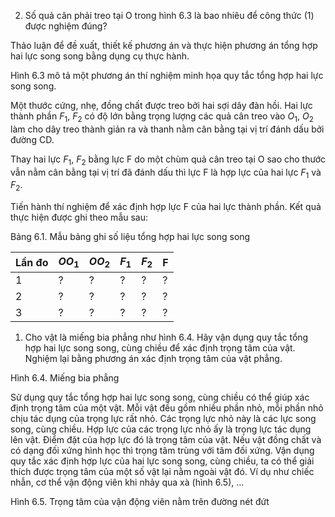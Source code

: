 2. Số quả cân phải treo tại O trong hình 6.3 là bao nhiêu để công thức (1) được nghiệm đúng?

Thảo luận để đề xuất, thiết kế phương án và thực hiện phương án tổng hợp hai lực song song bằng dụng cụ thực hành.

Hình 6.3 mô tả một phương án thí nghiệm minh họa quy tắc tổng hợp hai lực song song.

Một thước cứng, nhẹ, đồng chất được treo bởi hai sợi dây đàn hồi. Hai lực thành phần $F_1$, $F_2$ có độ lớn bằng trọng lượng các quả cân treo vào $O_1$, $O_2$ làm cho dây treo thành giản ra và thanh nằm cân bằng tại vị trí đánh dấu bởi đường CD.

Thay hai lực $F_1$, $F_2$ bằng lực F do một chùm quả cân treo tại O sao cho thước vẫn nằm cân bằng tại vị trí đã đánh dấu thì lực F là hợp lực của hai lực $F_1$ và $F_2$.

Tiến hành thí nghiệm để xác định hợp lực F của hai lực thành phần. Kết quả thực hiện được ghi theo mẫu sau:

Bảng 6.1. Mẫu bảng ghi số liệu tổng hợp hai lực song song

Lần đo | $OO_1$ | $OO_2$ | $F_1$ | $F_2$ | F
-------|--------|--------|------|------|---
1      |   ?    |   ?    |  ?   |  ?   | ?
2      |   ?    |   ?    |  ?   |  ?   | ?
3      |   ?    |   ?    |  ?   |  ?   | ?

1. Cho vật là miếng bia phẳng như hình 6.4. Hãy vận dụng quy tắc tổng hợp hai lực song song, cùng chiều để xác định trọng tâm của vật. Nghiệm lại bằng phương án xác định trọng tâm của vật phẳng.

Hình 6.4. Miếng bia phẳng

Sử dụng quy tắc tổng hợp hai lực song song, cùng chiều có thể giúp xác định trọng tâm của một vật. Mỗi vật đều gồm nhiều phần nhỏ, mỗi phần nhỏ chịu tác dụng của trọng lực rất nhỏ. Các trọng lực nhỏ này là các lực song song, cùng chiều. Hợp lực của các trọng lực nhỏ ấy là trọng lực tác dụng lên vật. Điểm đặt của hợp lực đó là trọng tâm của vật. Nếu vật đồng chất và có dạng đối xứng hình học thì trọng tâm trùng với tâm đối xứng. Vận dụng quy tắc xác định hợp lực của hai lực song song, cùng chiều, ta có thể giải thích được trọng tâm của một số vật lại nằm ngoài vật đó. Ví dụ như chiếc nhẫn, cơ thể vận động viên khi nhảy qua xà (hình 6.5), ...

Hình 6.5. Trọng tâm của vận động viên nằm trên đường nét đứt